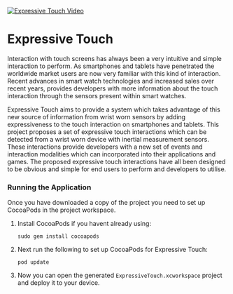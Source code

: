 [![Expressive Touch Video](http://img.youtube.com/vi/NQKIq-3td7Q/0.jpg)](http://www.youtube.com/watch?v=NQKIq-3td7Q)
# Expressive Touch
Interaction with touch screens has always been a very intuitive and simple interaction to perform. As smartphones and tablets have penetrated the worldwide market users are now very familiar with this kind of interaction. Recent advances in smart watch technologies and increased sales over recent years, provides developers with more information about the touch interaction through the sensors present within smart watches.

Expressive Touch aims to provide a system which takes advantage of this new source of information from wrist worn sensors by adding expressiveness to the touch interaction on smartphones and tablets. This project proposes a set of expressive touch interactions which can be detected from a wrist worn device with inertial measurement sensors. These interactions provide developers with a new set of events and interaction modalities which can incorporated into their applications and games. The proposed expressive touch interactions have all been designed to be obvious and simple for end users to perform and developers to utilise.

### Running the Application
Once you have downloaded a copy of the project you need to set up CocoaPods in the project workspace.

1. Install CocoaPods if you havent already using:

    `sudo gem install cocoapods`
2. Next run the following to set up CocoaPods for Expressive Touch:

    `pod update`
3. Now you can open the generated `ExpressiveTouch.xcworkspace` project and deploy it to your device.
